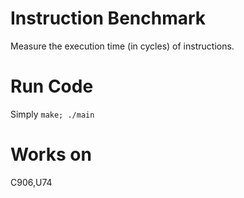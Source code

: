 # Instruction Benchmark
Measure the execution time (in cycles) of instructions. 

# Run Code
Simply `make; ./main`

# Works on 
C906,U74